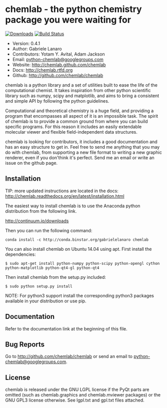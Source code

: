 chemlab - the python chemistry package you were waiting for
===========================================================

[![Downloads](https://pypip.in/d/chemlab/badge.png)](https://crate.io/package/chemlab)
[![Build Status](https://travis-ci.org/chemlab/chemlab.svg?branch=master)](https://travis-ci.org/chemlab/chemlab)

- Version: 0.4.1
- Author: Gabriele Lanaro
- Contributors: Yotam Y. Avital, Adam Jackson
- Email: python-chemlab@googlegroups.com
- Website: http://chemlab.github.com/chemlab
- Docs: http://chemlab.rtfd.org
- Github: http://github.com/chemlab/chemlab

chemlab is a python library and a set of utilities built to ease the
life of the computational chemist. It takes inspiration from other
python scientific library such as numpy, scipy and matplotlib, and aims
to bring a consistent and simple API by following the python
guidelines.


Computational and theoretical chemistry is a huge field, and providing
a program that encompasses all aspect of it is an impossible task. The
spirit of chemlab is to provide a common ground from where you can
build specific programs. For this reason it includes an easily
extendable molecular viewer and flexible field-independent data
structures.

chemlab is looking for contributors, it includes a good documentation
and has an easy structure to get in. Feel free to send me anything that
you may do with chemlab, from supporting a new file format to writing
a new graphic renderer, even if you don'think it's perfect. Send me an
email or write an issue on the github page.

Installation
------------

TIP: more updated instructions are located in the docs:
     http://chemlab.readthedocs.org/en/latest/installation.html

The easiest way to install chemlab is to use the Anaconda python distribution from the following link.

http://continuum.io/downloads

Then you can run the following command:

    conda install -c http://conda.binstar.org/gabrielelanaro chemlab

You can also install chemlab on Ubuntu 14.04 using apt. First install the dependencies:

    $ sudo apt-get install python-numpy python-scipy python-opengl cython python-matplotlib python-qt4-gl python-qt4

Then install chemlab from the setup.py included:

    $ sudo python setup.py install

NOTE: For python3 support install the corresponding python3
      packages available in your distribution or use pip.

Documentation
-------------

Refer to the documentation link at the beginning of this file.

Bug Reports
-----------

Go to http://github.com/chemlab/chemlab or send an email to python-chemlab@googlegroups.com.

License
-------

chemlab is released under the GNU LGPL license if the PyQt parts are omitted (such as chemlab.graphics and chemlab.mviewer packages) or the GNU GPL3 license otherwise. See lgpl.txt and gpl.txt files attached.

